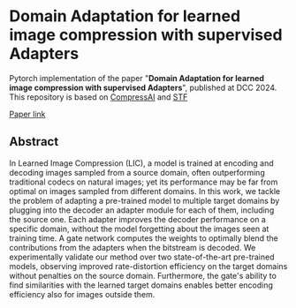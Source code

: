 # Domain Adaptation for learned image compression with supervised Adapters


Pytorch implementation of the paper "**Domain Adaptation for learned image compression with supervised Adapters**", published at DCC 2024. This repository is based on [CompressAI](https://github.com/InterDigitalInc/CompressAI) and [STF](https://github.com/Googolxx/STF)

[Paper link](https://arxiv.org/abs/2404.15591)



## Abstract
In Learned Image Compression (LIC), a model is trained at encoding and decoding images sampled from a source domain, often outperforming traditional codecs on natural images; yet its performance may be far from optimal on images sampled from different domains. In this work, we tackle the problem of adapting a pre-trained model to multiple target domains by plugging into the decoder an adapter module for each of them, including the source one. Each adapter improves the decoder performance on a specific domain, without the model forgetting about the images seen at training time. A gate network computes the weights to optimally blend the contributions from the adapters when the bitstream is decoded. We experimentally validate our method over two state-of-the-art pre-trained models, observing improved rate-distortion efficiency on the target domains without penalties on the source domain. Furthermore, the gate's ability to find similarities with the learned target domains enables better encoding efficiency also for images outside them.





